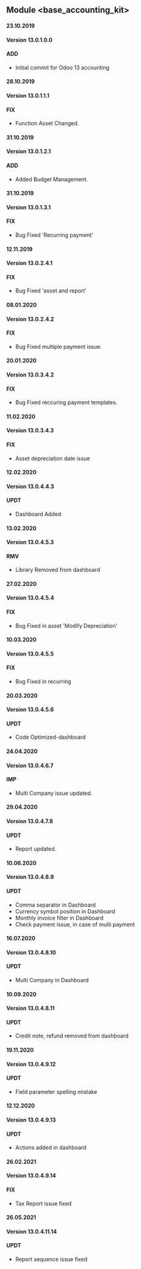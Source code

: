 ## Module <base_accounting_kit>

#### 23.10.2019
#### Version 13.0.1.0.0
#### ADD
- Initial commit for Odoo 13 accounting

#### 28.10.2019
#### Version 13.0.1.1.1
#### FIX
- Function Asset Changed.

#### 31.10.2019
#### Version 13.0.1.2.1
#### ADD
- Added Budget Management.

#### 31.10.2019
#### Version 13.0.1.3.1
#### FIX
- Bug Fixed 'Recurring payment'

#### 12.11.2019
#### Version 13.0.2.4.1
#### FIX
- Bug Fixed 'asset and report'

#### 08.01.2020
#### Version 13.0.2.4.2
#### FIX
- Bug Fixed multiple payment issue.

#### 20.01.2020
#### Version 13.0.3.4.2
#### FIX
- Bug Fixed reccuring payment templates.

#### 11.02.2020
#### Version 13.0.3.4.3
#### FIX
- Asset depreciation date issue

#### 12.02.2020
#### Version 13.0.4.4.3
#### UPDT
- Dashboard Added

#### 13.02.2020
#### Version 13.0.4.5.3
#### RMV
- Library Removed from dashboard

#### 27.02.2020
#### Version 13.0.4.5.4
#### FIX
- Bug Fixed in asset 'Modify Depreciation'

#### 10.03.2020
#### Version 13.0.4.5.5
#### FIX
- Bug Fixed in recurring

#### 20.03.2020
#### Version 13.0.4.5.6
#### UPDT
- Code Optimized-dashboard

#### 24.04.2020
#### Version 13.0.4.6.7
#### IMP
- Multi Company issue updated.

#### 29.04.2020
#### Version 13.0.4.7.8
#### UPDT
- Report updated.

#### 10.06.2020
#### Version 13.0.4.8.9
#### UPDT
- Comma separator in Dashboard
- Currency symbol position in Dashboard
- Monthly invoice filter in Dashboard
- Check payment issue, in case of multi payment


#### 16.07.2020
#### Version 13.0.4.8.10
#### UPDT
- Multi Company in Dashboard

#### 10.09.2020
#### Version 13.0.4.8.11
#### UPDT
- Credit note, refund removed from dashboard

#### 19.11.2020
#### Version 13.0.4.9.12
#### UPDT
- Field parameter spelling mistake

#### 12.12.2020
#### Version 13.0.4.9.13
#### UPDT
- Actions added in dashboard

#### 26.02.2021
#### Version 13.0.4.9.14
#### FIX
- Tax Report issue fixed


#### 26.05.2021
#### Version 13.0.4.11.14
#### UPDT
- Report sequence issue fixed
